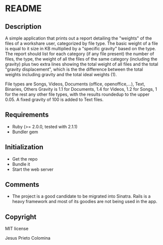 # README

## Description

A simple application that prints out a report detailing the "weights" of the files of a workshare user, categorized by file type. The basic weight of a file is equal to it size in KB multiplied by a "specific gravity" based on the type. The report should list for each category (if any file present) the number of files, the type, the weight of all the files of the same category (including the gravity) plus two extra lines showing the total weight of all files and the total "gravity displacement", which is the the difference between the total weights including gravity and the total ideal weights (1).

File types are Songs, Videos, Documents (office, openoffice,...), Text, Binaries, Others Gravity is 1.1 for Documents, 1.4 for Videos, 1.2 for Songs, 1 for the rest any other file types, with the results roundedup to the upper 0.05. A fixed gravity of 100 is added to Text files.

## Requirements

* Ruby (>= 2.0.0, tested with 2.1.1) 
* Bundler gem

## Initialization

* Get the repo
* Bundle it
* Start the web server

## Comments

- The project is a good candidate to be migrated into Sinatra. Rails is a heavy framework and most of its goodies are not being used in the app. 

## Copyright

MIT license

Jesus Prieto Colomina